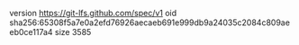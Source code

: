 version https://git-lfs.github.com/spec/v1
oid sha256:65308f5a7e0a2efd76926aecaeb691e999db9a24035c2084c809aeeb0ce117a4
size 3585
